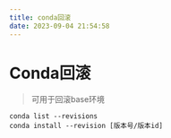 ```yaml
---
title: conda回滚
date: 2023-09-04 21:54:58
---
```

# Conda回滚

> 可用于回滚base环境

```shell
conda list --revisions
conda install --revision [版本号/版本id]
```

